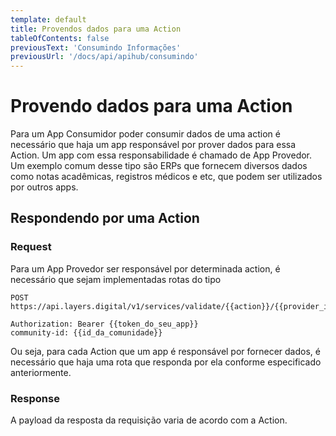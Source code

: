 ```yaml
---
template: default
title: Provendos dados para uma Action
tableOfContents: false
previousText: 'Consumindo Informações'
previousUrl: '/docs/api/apihub/consumindo'
---
```


# Provendo dados para uma Action

Para um App Consumidor poder consumir dados de uma action é necessário que haja um app responsável por prover dados para essa Action. Um app com essa responsabilidade é chamado de App Provedor. Um exemplo comum desse tipo são ERPs que fornecem diversos dados como notas acadêmicas, registros médicos e etc, que podem ser utilizados por outros apps.

## Respondendo por uma Action

### Request

Para um App Provedor ser responsável por determinada action, é necessário que sejam implementadas rotas do tipo

```http
POST https://api.layers.digital/v1/services/validate/{{action}}/{{provider_id}}
```

```headers
Authorization: Bearer {{token_do_seu_app}}
community-id: {{id_da_comunidade}}
```

Ou seja, para cada Action que um app é responsável por fornecer dados, é necessário que haja uma rota que responda por ela conforme especificado anteriormente.

### Response

A payload da resposta da requisição varia de acordo com a Action. 